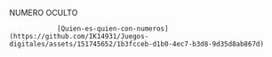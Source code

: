 NUMERO OCULTO

				[Quien-es-quien-con-numeros](https://github.com/IK14931/Juegos-digitales/assets/151745652/1b3fcceb-d1b0-4ec7-b3d8-9d35d8ab867d)
